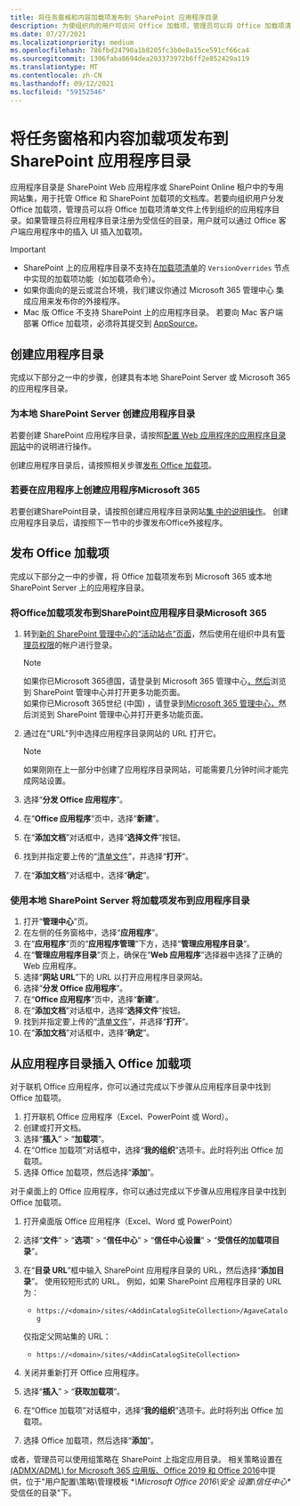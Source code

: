 ```yaml
---
title: 将任务窗格和内容加载项发布到 SharePoint 应用程序目录
description: 为使组织内的用户可访问 Office 加载项，管理员可以将 Office 加载项清单文件上传到组织的应用程序目录中。
ms.date: 07/27/2021
ms.localizationpriority: medium
ms.openlocfilehash: 786fbd24790a1b8205fc3b0e8a15ce591cf66ca4
ms.sourcegitcommit: 1306faba8694dea203373972b6ff2e852429a119
ms.translationtype: MT
ms.contentlocale: zh-CN
ms.lasthandoff: 09/12/2021
ms.locfileid: "59152546"
---
```

# <a name="publish-task-pane-and-content-add-ins-to-a-sharepoint-app-catalog"></a>将任务窗格和内容加载项发布到 SharePoint 应用程序目录

应用程序目录是 SharePoint Web 应用程序或 SharePoint Online 租户中的专用网站集，用于托管 Office 和 SharePoint 加载项的文档库。若要向组织用户分发 Office 加载项，管理员可以将 Office 加载项清单文件上传到组织的应用程序目录。如果管理员将应用程序目录注册为受信任的目录，用户就可以通过 Office 客户端应用程序中的插入 UI 插入加载项。

> [!IMPORTANT]
>
> - SharePoint 上的应用程序目录不支持在[加载项清单](../develop/add-in-manifests.md)的 `VersionOverrides` 节点中实现的加载项功能（如加载项命令）。
> - 如果你面向的是云或混合环境，我们建议你通过 Microsoft 365 管理中心 集成应用[](/microsoft-365/admin/manage/test-and-deploy-microsoft-365-apps)来发布你的外接程序。
> - Mac 版 Office 不支持 SharePoint 上的应用程序目录。 若要向 Mac 客户端部署 Office 加载项，必须将其提交到 [AppSource](/office/dev/store/submit-to-the-office-store)。

## <a name="create-an-app-catalog"></a>创建应用程序目录

完成以下部分之一中的步骤，创建具有本地 SharePoint Server 或 Microsoft 365 的应用程序目录。

### <a name="to-create-an-app-catalog-for-on-premises-sharepoint-server"></a>为本地 SharePoint Server 创建应用程序目录

若要创建 SharePoint 应用程序目录，请按照[配置 Web 应用程序的应用程序目录网站](/sharepoint/administration/manage-the-app-catalog)中的说明进行操作。

创建应用程序目录后，请按照相关步骤[发布 Office 加载项](#publish-an-office-add-in)。

### <a name="to-create-an-app-catalog-on-microsoft-365"></a>若要在应用程序上创建应用程序Microsoft 365

若要创建SharePoint目录，请按照创建应用程序目录网站[集 中的说明操作](/sharepoint/use-app-catalog#step-1-create-the-app-catalog-site-collection)。 创建应用程序目录后，请按照下一节中的步骤发布Office外接程序。

## <a name="publish-an-office-add-in"></a>发布 Office 加载项

完成以下部分之一中的步骤，将 Office 加载项发布到 Microsoft 365 或本地 SharePoint Server 上的应用程序目录。

### <a name="to-publish-an-office-add-in-to-a-sharepoint-app-catalog-on-microsoft-365"></a>将Office加载项发布到SharePoint应用程序目录Microsoft 365

1. 转到[新的 SharePoint 管理中心的“活动站点”页面](https://admin.microsoft.com/sharepoint?page=siteManagement&modern=true)，然后使用在组织中具有[管理员权限](/sharepoint/sharepoint-admin-role)的帐户进行登录。

    > [!NOTE]
    > 如果你已Microsoft 365德国，请登录到 Microsoft 365 管理中心[，然后](https://go.microsoft.com/fwlink/p/?linkid=848041)浏览到 SharePoint 管理中心并打开更多功能页面。 <br>如果你已Microsoft 365世纪 (中国) ，请登录到[Microsoft 365 管理中心，](https://go.microsoft.com/fwlink/p/?linkid=850627)然后浏览到 SharePoint 管理中心并打开更多功能页面。

1. 通过在"URL"列中选择应用程序目录网站的 URL 打开它。

    > [!NOTE]
    > 如果刚刚在上一部分中创建了应用程序目录网站，可能需要几分钟时间才能完成网站设置。

1. 选择“**分发 Office 应用程序**”。
1. 在“**Office 应用程序**”页中，选择“**新建**”。
1. 在“**添加文档**”对话框中，选择“**选择文件**”按钮。
1. 找到并指定要上传的“[清单文件](../develop/add-in-manifests.md)”，并选择“**打开**”。
1. 在“**添加文档**”对话框中，选择“**确定**”。

### <a name="to-publish-an-add-in-to-an-app-catalog-with-on-premises-sharepoint-server"></a>使用本地 SharePoint Server 将加载项发布到应用程序目录

1. 打开“**管理中心**”页。
1. 在左侧的任务窗格中，选择“**应用程序**”。
1. 在“**应用程序**”页的“**应用程序管理**”下方，选择“**管理应用程序目录**”。
1. 在“**管理应用程序目录**”页上，确保在“**Web 应用程序**”选择器中选择了正确的 Web 应用程序。
1. 选择“**网站 URL**”下的 URL 以打开应用程序目录网站。
1. 选择“**分发 Office 应用程序**”。
1. 在“**Office 应用程序**”页中，选择“**新建**”。
1. 在“**添加文档**”对话框中，选择“**选择文件**”按钮。
1. 找到并指定要上传的“[清单文件](../develop/add-in-manifests.md)”，并选择“**打开**”。
1. 在“**添加文档**”对话框中，选择“**确定**”。

## <a name="insert-office-add-ins-from-the-app-catalog"></a>从应用程序目录插入 Office 加载项

对于联机 Office 应用程序，你可以通过完成以下步骤从应用程序目录中找到 Office 加载项。

1. 打开联机 Office 应用程序（Excel、PowerPoint 或 Word）。
1. 创建或打开文档。
1. 选择“**插入**” > “**加载项**”。
1. 在“Office 加载项”对话框中，选择“**我的组织**”选项卡。此时将列出 Office 加载项。
1. 选择 Office 加载项，然后选择“**添加**”。

对于桌面上的 Office 应用程序，你可以通过完成以下步骤从应用程序目录中找到 Office 加载项。

1. 打开桌面版 Office 应用程序（Excel、Word 或 PowerPoint）
1. 选择“**文件**” > “**选项**” > “**信任中心**” > “**信任中心设置**” > “**受信任的加载项目录**”。
1. 在“**目录 URL**”框中输入 SharePoint 应用程序目录的 URL，然后选择“**添加目录**”。
    使用较短形式的 URL。 例如，如果 SharePoint 应用程序目录的 URL 为：
    - `https://<domain>/sites/<AddinCatalogSiteCollection>/AgaveCatalog`

    仅指定父网站集的 URL：
    - `https://<domain>/sites/<AddinCatalogSiteCollection>`
1. 关闭并重新打开 Office 应用程序。
1. 选择“**插入**” > “**获取加载项**”。
1. 在“Office 加载项”对话框中，选择“**我的组织**”选项卡。此时将列出 Office 加载项。
1. 选择 Office 加载项，然后选择“**添加**”。

或者，管理员可以使用组策略在 SharePoint 上指定应用目录。 相关策略设置在 [ (ADMX/ADML) for Microsoft 365 应用版、Office 2019 和 Office 2016](https://www.microsoft.com/download/details.aspx?id=49030)中提供，位于"用户配置\策略\管理模板 **\Microsoft Office 2016\安全 设置\信任中心\** 受信任的目录"下。
